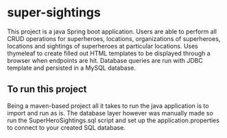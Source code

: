 # super-sightings

This project is a java Spring boot application. Users are able to perform all CRUD operations for superheroes, locations, organizations of superheroes, locations and sightings of superheroes at particular locations. Uses thymeleaf to create filled out HTML templates to be displayed through a browser when endpoints are hit. Database queries are run with JDBC template and persisted in a MySQL database.

## To run this project

Being a maven-based project all it takes to run the java application is to import and run as is. The database layer however was manually made so run the SuperHeroSightings.sql script and set up the application.properties to connect to your created SQL database.
